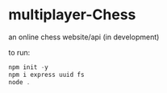 # multiplayer-Chess
an online chess website/api (in development)

to run:
```powershell
npm init -y
npm i express uuid fs
node .

```